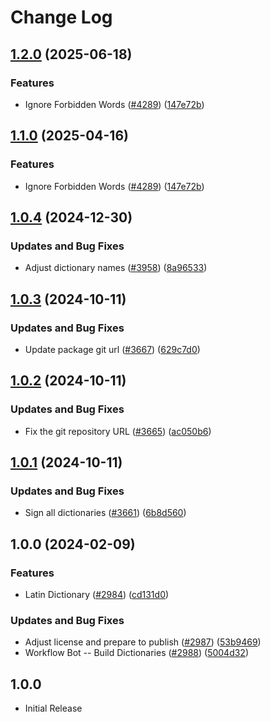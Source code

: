 # Change Log

## [1.2.0](https://github.com/JoshuaKGoldberg/cspell-dicts/compare/@cspell/dict-la@1.1.0...@cspell/dict-la@1.2.0) (2025-06-18)


### Features

* Ignore Forbidden Words ([#4289](https://github.com/JoshuaKGoldberg/cspell-dicts/issues/4289)) ([147e72b](https://github.com/JoshuaKGoldberg/cspell-dicts/commit/147e72b3a2acbf54013fc46f36f18cb17b8d6ba7))

## [1.1.0](https://github.com/streetsidesoftware/cspell-dicts/compare/@cspell/dict-la@1.0.4...@cspell/dict-la@1.1.0) (2025-04-16)


### Features

* Ignore Forbidden Words ([#4289](https://github.com/streetsidesoftware/cspell-dicts/issues/4289)) ([147e72b](https://github.com/streetsidesoftware/cspell-dicts/commit/147e72b3a2acbf54013fc46f36f18cb17b8d6ba7))

## [1.0.4](https://github.com/streetsidesoftware/cspell-dicts/compare/@cspell/dict-la@1.0.3...@cspell/dict-la@1.0.4) (2024-12-30)


### Updates and Bug Fixes

* Adjust dictionary names ([#3958](https://github.com/streetsidesoftware/cspell-dicts/issues/3958)) ([8a96533](https://github.com/streetsidesoftware/cspell-dicts/commit/8a96533bec21280103740868b81559437c413501))

## [1.0.3](https://github.com/streetsidesoftware/cspell-dicts/compare/@cspell/dict-la@1.0.2...@cspell/dict-la@1.0.3) (2024-10-11)


### Updates and Bug Fixes

* Update package git url ([#3667](https://github.com/streetsidesoftware/cspell-dicts/issues/3667)) ([629c7d0](https://github.com/streetsidesoftware/cspell-dicts/commit/629c7d0a5e1bacad1d3874b1f8372edc3494ef97))

## [1.0.2](https://github.com/streetsidesoftware/cspell-dicts/compare/@cspell/dict-la@1.0.1...@cspell/dict-la@1.0.2) (2024-10-11)


### Updates and Bug Fixes

* Fix the git repository URL ([#3665](https://github.com/streetsidesoftware/cspell-dicts/issues/3665)) ([ac050b6](https://github.com/streetsidesoftware/cspell-dicts/commit/ac050b697d57820109995e92fac5ccc32ced1723))

## [1.0.1](https://github.com/streetsidesoftware/cspell-dicts/compare/@cspell/dict-la@1.0.0...@cspell/dict-la@1.0.1) (2024-10-11)


### Updates and Bug Fixes

* Sign all dictionaries ([#3661](https://github.com/streetsidesoftware/cspell-dicts/issues/3661)) ([6b8d560](https://github.com/streetsidesoftware/cspell-dicts/commit/6b8d560cf51a593458ce42bca415859f872cfc97))

## 1.0.0 (2024-02-09)


### Features

* Latin Dictionary ([#2984](https://github.com/streetsidesoftware/cspell-dicts/issues/2984)) ([cd131d0](https://github.com/streetsidesoftware/cspell-dicts/commit/cd131d0a5fa29b3133c7c12d0afe65e05b8a41e3))


### Updates and Bug Fixes

* Adjust license and prepare to publish ([#2987](https://github.com/streetsidesoftware/cspell-dicts/issues/2987)) ([53b9469](https://github.com/streetsidesoftware/cspell-dicts/commit/53b9469d8e2521f433a4c3bc2b8fc067b8258f3a))
* Workflow Bot -- Build Dictionaries ([#2988](https://github.com/streetsidesoftware/cspell-dicts/issues/2988)) ([5004d32](https://github.com/streetsidesoftware/cspell-dicts/commit/5004d32f8a290446ce7172a9f4975cc2ce21235e))

## 1.0.0

- Initial Release
